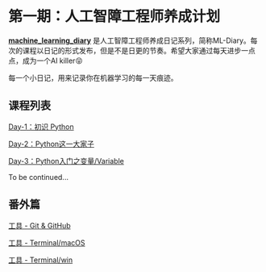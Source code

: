 # 第一期：人工智障工程师养成计划

**[machine_learning_diary](https://github.com/YZHANG1270/Girls-In-AI/tree/master/machine_learning_diary)** 是人工智障工程师养成日记系列，简称ML-Diary。每次的课程以日记的形式发布，但是不是日更的节奏。希望大家通过每天进步一点点，成为一个AI killer😝

每一个小日记，用来记录你在机器学习的每一天痕迹。



## 课程列表

[Day-1：初识 Python](https://github.com/YZHANG1270/Girls-In-AI/tree/master/machine_learning_diary/day-1)

[Day-2：Python这一大家子](https://github.com/YZHANG1270/Girls-In-AI/tree/master/machine_learning_diary/day-2)

[Day-3：Python入门之变量/Variable](https://github.com/YZHANG1270/Girls-In-AI/blob/master/machine_learning_diary/day-3/README.md)



To be continued...

## 番外篇

[工具 - Git & GitHub](https://github.com/YZHANG1270/Girls-In-AI/tree/master/git_tutorial/git_and_github_intro)

[工具 - Terminal/macOS](https://github.com/YZHANG1270/Girls-In-AI/tree/master/git_tutorial/terminal_macOS)

[工具 - Terminal/win](https://github.com/YZHANG1270/Girls-In-AI/tree/master/git_tutorial/terminal_win)

